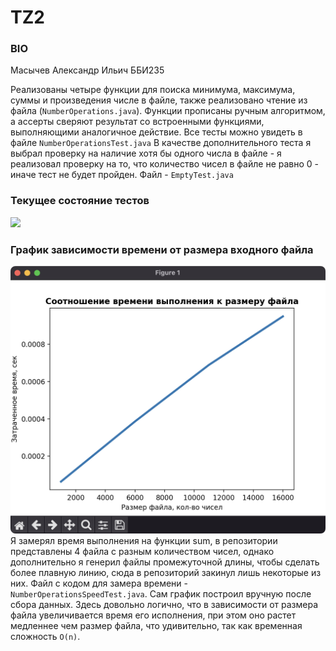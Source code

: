 # TZ2
### BIO
Масычев Александр Ильич ББИ235

Реализованы четыре функции для поиска минимума, максимума, суммы и произведения числе в файле, также реализовано чтение из файла (`NumberOperations.java`). Функции прописаны ручным алгоритмом, а ассерты сверяют результат со встроенными функциями, выполняющими аналогичное действие. Все тесты можно увидеть в файле `NumberOperationsTest.java`
В качестве дополнительного теста я выбрал проверку на наличие хотя бы одного числа в файле - я реализовал проверку на то, что количество чисел в файле не равно 0 - иначе тест не будет пройден. Файл - `EmptyTest.java`
### Текущее состояние тестов
![](https://github.com/Alex-mask/TZ2/actions/workflows/main.yml/badge.svg) <br>
### График зависимости времени от размера входного файла 
![](https://github.com/Alex-mask/TZ2/blob/main/time-size_plot.png)
Я замерял время выполнения на функции sum, в репозитории представлены 4 файла с разным количеством чисел, однако дополнительно я генерил файлы промежуточной длины, чтобы сделать более плавную линию, сюда в репозиторий закинул лишь некоторые из них.
Файл с кодом для замера времени - `NumberOperationsSpeedTest.java`. Сам график построил вручную после сбора данных. 
Здесь довольно логично, что в зависимости от размера файла увеличивается время его исполнения, при этом оно растет медленнее чем размер файла, что удивительно, так как временная сложность `O(n)`.
